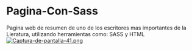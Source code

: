 # Pagina-Con-Sass
Pagina web de resumen de uno de los escritores mas importantes de la Lieratura, utilizando herramientas como: SASS y HTML
[![Captura-de-pantalla-41.png](https://i.postimg.cc/tJwR1TvJ/Captura-de-pantalla-41.png)](https://postimg.cc/XBK6mVb6)
